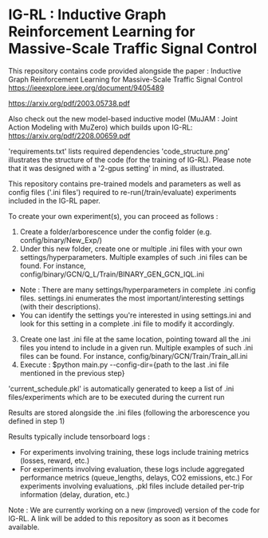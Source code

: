# IG-RL : Inductive Graph Reinforcement Learning for Massive-Scale Traffic Signal Control
This repository contains code provided alongside the paper : Inductive Graph Reinforcement Learning for Massive-Scale Traffic Signal Control
https://ieeexplore.ieee.org/document/9405489

https://arxiv.org/pdf/2003.05738.pdf

Also check out the new model-based inductive model (MuJAM : Joint Action Modeling with MuZero) which builds upon IG-RL: 
https://arxiv.org/pdf/2208.00659.pdf

'requirements.txt' lists required dependencies
'code_structure.png' illustrates the structure of the code (for the training of IG-RL). Please note that it was designed with a '2-gpus setting' in mind, as illustrated.

This repository contains pre-trained models and parameters as well as config files ('.ini files') required to re-run(/train/evaluate) experiments included in the IG-RL paper. 

To create your own experiment(s), you can proceed as follows : 

1) Create a folder/arborescence under the config folder (e.g. config/binary/New_Exp/)
2) Under this new folder, create one or multiple .ini files with your own settings/hyperparameters. Multiple examples of such .ini files can be found. For instance, config/binary/GCN/Q_L/Train/BINARY_GEN_GCN_IQL.ini

- Note : There are many settings/hyperparameters in complete .ini config files. settings.ini enumerates the most important/interesting settings (with their descriptions). 
- You can identify the settings you're interested in using settings.ini and look for this setting in a complete .ini file to modify it accordingly.

3) Create one last .ini file at the same location, pointing toward all the .ini files you intend to include in a given run. Multiple examples of such .ini files can be found. For instance, config/binary/GCN/Train/Train_all.ini
4) Execute : $python main.py --config-dir={path to the last .ini file mentioned in the previous step}

'current_schedule.pkl' is automatically generated to keep a list of .ini files/experiments which are to be executed during the current run

Results are stored alongside the .ini files (following the arborescence you defined in step 1)

Results typically include tensorboard logs :
  - For experiments involving training, these logs include training metrics (losses, reward, etc.)
  - For experiments involving evaluation, these logs include aggregated performance metrics (queue_lengths, delays, CO2 emissions, etc.)
For experiments involving evaluations, .pkl files include detailed per-trip information (delay, duration, etc.)


Note : We are currently working on a new (improved) version of the code for IG-RL. A link will be added to this repository as soon as it becomes available. 
